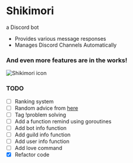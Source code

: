 # Shikimori
a Discord bot

- Provides various message responses
- Manages Discord Channels Automatically

### And even more features are in the works!

<img align = "center" src="https://raw.githubusercontent.com/Yuno-obsessed/shikimori/main/assets/images/random/Shikimori-icon.jpg" alt="Shikimori icon">

### TODO
- [ ] Ranking system
- [ ] Random advice from [here](http://fucking-great-advice.ru/)
- [ ] Tag !problem solving
- [ ] Add a function remind using goroutines
- [ ] Add bot info function
- [ ] Add guild info function
- [ ] Add user info function
- [ ] Add love command
- [x] Refactor code
